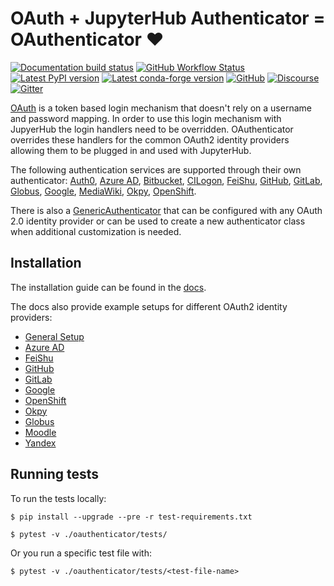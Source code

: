 # OAuth + JupyterHub Authenticator = OAuthenticator :heart:

[![Documentation build status](https://img.shields.io/readthedocs/oauthenticator?logo=read-the-docs)](https://oauthenticator.readthedocs.org/en/latest)
[![GitHub Workflow Status](https://img.shields.io/github/workflow/status/jupyterhub/oauthenticator/Tests?logo=github)](https://github.com/jupyterhub/oauthenticator/actions)
[![Latest PyPI version](https://img.shields.io/pypi/v/oauthenticator?logo=pypi)](https://pypi.python.org/pypi/oauthenticator)
[![Latest conda-forge version](https://img.shields.io/conda/vn/conda-forge/oauthenticator?logo=conda-forge)](https://anaconda.org/conda-forge/oauthenticator)
[![GitHub](https://img.shields.io/badge/issue_tracking-github-blue?logo=github)](https://github.com/jupyterhub/oauthenticator/issues)
[![Discourse](https://img.shields.io/badge/help_forum-discourse-blue?logo=discourse)](https://discourse.jupyter.org/c/jupyterhub)
[![Gitter](https://img.shields.io/badge/social_chat-gitter-blue?logo=gitter)](https://gitter.im/jupyterhub/jupyterhub)

[OAuth](https://en.wikipedia.org/wiki/OAuth) is a token based login mechanism that doesn't rely on a username and password mapping.
In order to use this login mechanism with JupyerHub the login handlers need to be overridden.
OAuthenticator overrides these handlers for the common OAuth2 identity providers allowing them to be
plugged in and used with JupyterHub.

The following authentication services are supported through their own authenticator: [Auth0](oauthenticator/auth0.py),
[Azure AD](oauthenticator/azuread.py), [Bitbucket](oauthenticator/bitbucket.py), [CILogon](oauthenticator/cilogon.py), [FeiShu](https://github.com/tezignlab/jupyterhub_feishu_authenticator), 
[GitHub](oauthenticator/github.py), [GitLab](oauthenticator/gitlab.py), [Globus](oauthenticator/globus.py),
[Google](oauthenticator/google.py), [MediaWiki](oauthenticator/mediawiki.py), [Okpy](oauthenticator/okpy.py),
[OpenShift](oauthenticator/openshift.py).

There is also a [GenericAuthenticator](oauthenticator/generic.py)
that can be configured with any OAuth 2.0 identity provider or can be used
to create a new authenticator class when additional customization is needed.

## Installation
The installation guide can be found in the [docs](https://oauthenticator.readthedocs.io/en/latest/getting-started.html#installation).

The docs also provide example setups for different OAuth2 identity providers:

* [General Setup](https://oauthenticator.readthedocs.io/en/latest/getting-started.html#general-setup)
* [Azure AD](https://oauthenticator.readthedocs.io/en/latest/getting-started.html#azure-ad-setup)
* [FeiShu](https://github.com/tezignlab/jupyterhub_feishu_authenticator)
* [GitHub](https://oauthenticator.readthedocs.io/en/latest/getting-started.html#github-setup)
* [GitLab](https://oauthenticator.readthedocs.io/en/latest/getting-started.html#gitlab-setup)
* [Google](https://oauthenticator.readthedocs.io/en/latest/getting-started.html#google-setup)
* [OpenShift](https://oauthenticator.readthedocs.io/en/latest/getting-started.html#openshift-setup)
* [Okpy](https://oauthenticator.readthedocs.io/en/latest/getting-started.html#okpyauthenticator)
* [Globus](https://oauthenticator.readthedocs.io/en/latest/getting-started.html#globus-setup)
* [Moodle](https://oauthenticator.readthedocs.io/en/latest/getting-started.html#moodle-setup)
* [Yandex](https://oauthenticator.readthedocs.io/en/latest/getting-started.html#yandex-setup)

## Running tests
To run the tests locally:

```
$ pip install --upgrade --pre -r test-requirements.txt
```

```
$ pytest -v ./oauthenticator/tests/
```
Or you run a specific test file with:

```
$ pytest -v ./oauthenticator/tests/<test-file-name>
```
